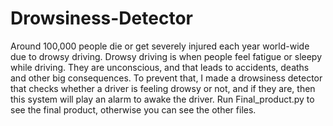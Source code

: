# Drowsiness-Detector
Around 100,000 people die or get severely injured each year world-wide due to drowsy driving. Drowsy driving is when people feel fatigue or sleepy while driving. They are unconscious, and that leads to accidents, deaths and other big consequences. To prevent that, I made a drowsiness detector that checks whether a driver is feeling drowsy or not, and if they are, then this system will play an alarm to awake the driver. Run Final_product.py to see the final product, otherwise you can see the other files.
